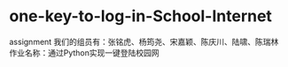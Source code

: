 # one-key-to-log-in-School-Internet
assignment
我们的组员有：张铭虎、杨筠尧、宋嘉颖、陈庆川、陆啸、陈瑞林
作业名称：通过Python实现一键登陆校园网
